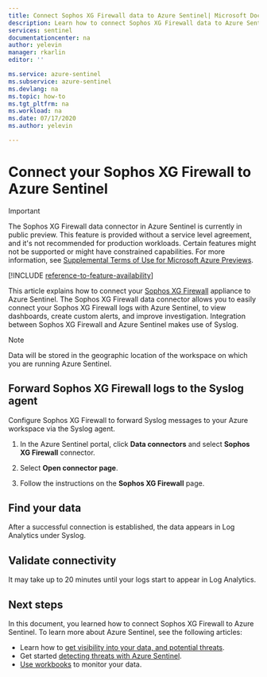 ```yaml
---
title: Connect Sophos XG Firewall data to Azure Sentinel| Microsoft Docs
description: Learn how to connect Sophos XG Firewall data to Azure Sentinel.
services: sentinel
documentationcenter: na
author: yelevin
manager: rkarlin
editor: ''

ms.service: azure-sentinel
ms.subservice: azure-sentinel
ms.devlang: na
ms.topic: how-to
ms.tgt_pltfrm: na
ms.workload: na
ms.date: 07/17/2020
ms.author: yelevin

---
```

# Connect your Sophos XG Firewall to Azure Sentinel

> [!IMPORTANT]
> The Sophos XG Firewall data connector in Azure Sentinel is currently in public preview.
> This feature is provided without a service level agreement, and it's not recommended for production workloads. Certain features might not be supported or might have constrained capabilities. 
> For more information, see [Supplemental Terms of Use for Microsoft Azure Previews](https://azure.microsoft.com/support/legal/preview-supplemental-terms/).

[!INCLUDE [reference-to-feature-availability](includes/reference-to-feature-availability.md)]

This article explains how to connect your [Sophos XG Firewall](https://www.sophos.com/products/next-gen-firewall.aspx) appliance to Azure Sentinel. The Sophos XG Firewall data connector allows you to easily connect your Sophos XG Firewall logs with Azure Sentinel, to view dashboards, create custom alerts, and improve investigation. Integration between Sophos XG Firewall and Azure Sentinel makes use of Syslog.

> [!NOTE]
> Data will be stored in the geographic location of the workspace on which you are running Azure Sentinel.

## Forward Sophos XG Firewall logs to the Syslog agent  

Configure Sophos XG Firewall to forward Syslog messages to your Azure workspace via the Syslog agent.

1. In the Azure Sentinel portal, click **Data connectors** and select **Sophos XG Firewall** connector.

1. Select **Open connector page**.

1. Follow the instructions on the **Sophos XG Firewall** page.

## Find your data

After a successful connection is established, the data appears in Log Analytics under Syslog.

## Validate connectivity

It may take up to 20 minutes until your logs start to appear in Log Analytics.

## Next steps

In this document, you learned how to connect Sophos XG Firewall to Azure Sentinel. To learn more about Azure Sentinel, see the following articles:

- Learn how to [get visibility into your data, and potential threats](get-visibility.md).
- Get started [detecting threats with Azure Sentinel](detect-threats-built-in.md).
- [Use workbooks](/azure/sentinel/articles/sentinel/monitor-your-data.md) to monitor your data.